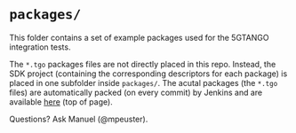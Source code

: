 # `packages/`

This folder contains a set of example packages used for the 5GTANGO integration tests.

The `*.tgo` packages files are not directly placed in this repo. Instead, the SDK project (containing the corresponding descriptors for each package) is placed in one subfolder inside `packages/`. The acutal packages (the `*.tgo` files) are automatically packed (on every commit) by Jenkins and are available [here](https://jenkins.sonata-nfv.eu/job/tng-tests/) (top of page).

Questions? Ask Manuel (@mpeuster).

